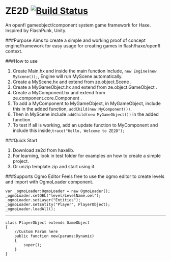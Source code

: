ZE2D [![Build Status](https://travis-ci.org/zine92/ZE2D.png?branch=master)](https://travis-ci.org/zine92/ZE2D)
====

An openfl gameobject/component system game framework for Haxe. Inspired by FlashPunk, Unity.

###Purpose
Aims to create a simple and working proof of concept engine/framework for easy usage for creating games in flash/haxe/openfl context.

###How to use
1. Create Main.hx and inside the main function include, `new Engine(new MyScene());`, Engine will run MyScene automatically.
2. Create a MyScene.hx and extend from ze.object.Scene .
3. Create a MyGameObject.hx and extend from ze.object.GameObject .
4. Create a MyComponent.hx and extend from ze.component.core.Component .
5. To add a MyComponent to MyGameObject, in MyGameObject, include this in the added function, `addChild(new MyComponent())`.
6. Then in MyScene include `addChild(new MyGameObject())` in the added function.
7. To test if all is working, add an update function to MyComponent and include this inside,`trace("Hello, Welcome to ZE2D");`

###Quick Start
1. Download ze2d from haxelib.
2. For learning, look in test folder for examples on how to create a simple project.
3. Or unzip template.zip and start using it.

###Supports Ogmo Editor
Feels free to use the ogmo editor to create levels and import with OgmoLoader component.

    var _ogmoLoader:OgmoLoader = new OgmoLoader();
    _ogmoLoader.setOEL("level/LevelName.oel");
    _ogmoLoader.setLayer("Entities");
    _ogmoLoader.setEntity("Player", PlayerObject);
    _ogmoLoader.loadAll();
    
----

    class PlayerObject extends GameObject
    {
        //Custom Param here
    	public function new(params:Dynamic)
    	{
    		super();
    	}
    }